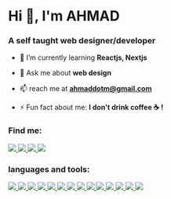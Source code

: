 <h1 align="left">Hi 👋, I'm AHMAD</h1>
<h3 align="left">A self taught web designer/developer</h3>

- 🌱 I’m currently learning **Reactjs, Nextjs**

- 💬 Ask me about **web design**

- 📫 reach me at **ahmaddotm@gmail.com**

- ⚡ Fun fact about me: **I don't drink coffee ☕ !**

<h3 align="left">Find me:</h3>
<p align="left"> 
  <a href="https://www.linkedin.com/in/ahmaddotm" target="_blank"> 
    <img src="https://img.shields.io/badge/-linkedin-blue?style=flat&logo=linkedin">
  </a> 
  <a href="https://www.instagram.com/ahmaddotm/" target="_blank"> 
    <img src="https://img.shields.io/badge/-instagram-pink?style=flat&logo=instagram">
  </a> 
  <a href="https://codepen.io/ahmaddotm" target="_blank"> 
     <img src="https://img.shields.io/badge/-codepen-gray?style=flat&logo=codepen">
   </a>
  <a href="mailto:ahmaddotm@gmail.com" target="_blank"> 
    <img src="https://img.shields.io/badge/-gmail-green?style=flat&logo=gmail">
  </a>
</p>

<h3 align="left">languages and tools:</h3>
<p align="left"> 
  <a href="https://www.javascript.com?refhttps://www.github.com/ahmaddotm" target="_blank"> 
    <img src="https://img.shields.io/badge/-javascript-gray?style=flat&logo=javascript">
  </a> 
  <a href="https://www.typescriptlang.org?refhttps://www.github.com/ahmaddotm" target="_blank"> 
    <img src="https://img.shields.io/badge/-typescript-gray?style=flat&logo=typescript">
  </a> 
  <a href="https://www.github.com/ahmaddotm" target="_blank"> 
    <img src="https://img.shields.io/badge/-React-gray?style=flat&logo=react">
  </a> 
  <a href="https://www.github.com/ahmaddotm" target="_blank"> 
    <img src="https://img.shields.io/badge/-nextjs-gray?style=flat&logo=nextdotjs">
  </a> 
  <a href="https://www.github.com/ahmaddotm" target="_blank"> 
    <img src="https://img.shields.io/badge/-html5-gray?style=flat&logo=html5">
  </a> 
  <a href="https://www.github.com/ahmaddotm" target="_blank"> 
    <img src="https://img.shields.io/badge/-css3-gray?style=flat&logo=css3">
  </a> 
  <a href="https://www.github.com/ahmaddotm" target="_blank"> 
    <img src="https://img.shields.io/badge/-sass-gray?style=flat&logo=sass">
  </a> 
  <a href="https://www.github.com/ahmaddotm" target="_blank"> 
    <img src="https://img.shields.io/badge/-tailwindcss-gray?style=flat&logo=tailwindcss">
  </a> 
  <a href="https://www.github.com/ahmaddotm" target="_blank"> 
    <img src="https://img.shields.io/badge/-adobe xd-gray?style=flat&logo=adobexd">
  </a>
  <a href="https://www.github.com/ahmaddotm" target="_blank"> 
    <img src="https://img.shields.io/badge/-figma-gray?style=flat&logo=figma">
  </a>
  <a href="https://www.github.com/ahmaddotm" target="_blank"> 
    <img src="https://img.shields.io/badge/-adobe photoshop-gray?style=flat&logo=adobephotoshop">
  </a>
  <a href="https://www.github.com/ahmaddotm" target="_blank"> 
    <img src="https://img.shields.io/badge/-adobe illustrator-gray?style=flat&logo=adobeillustrator">
  </a>
    <a href="https://www.github.com/ahmaddotm" target="_blank"> 
    <img src="https://img.shields.io/badge/-adobe premiere pro-gray?style=flat&logo=adobepremierepro">
  </a>
  <a href="https://www.github.com/ahmaddotm" target="_blank"> 
    <img src="https://img.shields.io/badge/-blender-gray?style=flat&logo=blender">
  </a>
</p>

